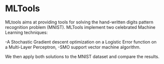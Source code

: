 MLTools
======================

MLtools aims at providing tools for solving the hand-written digits pattern recognition problem (MNIST). MLTools implement two celebrated Machine Learning techniques:

-A Stochastic Gradient descent optimization on a Logistic Error function on a Multi-Layer Perceptron, 
-SMO support vector machine algorithm. 

We then apply both solutions to the MNIST dataset and compare the results.

